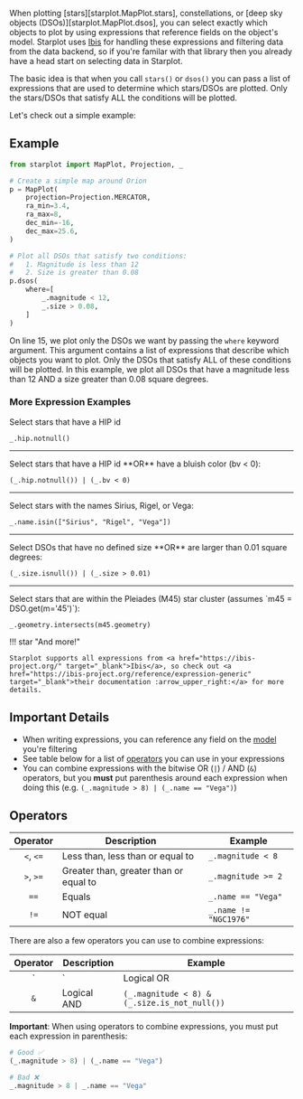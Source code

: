 
When plotting [stars][starplot.MapPlot.stars], constellations, or [deep sky objects (DSOs)][starplot.MapPlot.dsos], you can select exactly which objects to plot by using expressions that reference fields on the object's model. Starplot uses [Ibis](https://ibis-project.org/) for handling these expressions and filtering data from the data backend, so if you're familar with that library then you already have a head start on selecting data in Starplot.

The basic idea is that when you call `stars()` or `dsos()` you can pass a list of expressions that are used to determine which stars/DSOs are plotted. Only the stars/DSOs that satisfy ALL the conditions will be plotted.

Let's check out a simple example:

## Example

```python linenums="1" hl_lines="15-20"
from starplot import MapPlot, Projection, _

# Create a simple map around Orion
p = MapPlot(
    projection=Projection.MERCATOR,
    ra_min=3.4,
    ra_max=8,
    dec_min=-16,
    dec_max=25.6,
)

# Plot all DSOs that satisfy two conditions:
#   1. Magnitude is less than 12
#   2. Size is greater than 0.08
p.dsos(
    where=[
        _.magnitude < 12,
        _.size > 0.08,
    ]
)
```
On line 15, we plot only the DSOs we want by passing the `where` keyword argument. This argument contains a list of expressions that describe which objects you want to plot. Only the DSOs that satisfy ALL of these conditions will be plotted. In this example, we plot all DSOs that have a magnitude less than 12 AND a size greater than 0.08 square degrees.

### More Expression Examples

Select stars that have a HIP id

    _.hip.notnull()

<hr/>
Select stars that have a HIP id **OR** have a bluish color (bv < 0):

    (_.hip.notnull()) | (_.bv < 0)

<hr/>
Select stars with the names Sirius, Rigel, or Vega:

    _.name.isin(["Sirius", "Rigel", "Vega"])

<hr/>
Select DSOs that have no defined size **OR** are larger than 0.01 square degrees:

    (_.size.isnull()) | (_.size > 0.01)

<hr/>
Select stars that are within the Pleiades (M45) star cluster (assumes `m45 = DSO.get(m='45')`):

    _.geometry.intersects(m45.geometry)

!!! star "And more!"

    Starplot supports all expressions from <a href="https://ibis-project.org/" target="_blank">Ibis</a>, so check out <a href="https://ibis-project.org/reference/expression-generic" target="_blank">their documentation :arrow_upper_right:</a> for more details.

## Important Details

- When writing expressions, you can reference any field on the [model](/reference-models) you're filtering
- See table below for a list of [operators](#operators) you can use in your expressions
- You can combine expressions with the bitwise OR (`|`) / AND (`&`) operators, but you **must** put parenthesis around each expression when doing this (e.g. `(_.magnitude > 8) | (_.name == "Vega")`)

## Operators

| Operator          | Description                                    | Example                  |
| :-------------:   | ---------------------------------------------- | ------------------------ |
| `<`, `<=`         | Less than, less than or equal to               | `_.magnitude < 8`        |
| `>`, `>=`         | Greater than, greater than or equal to         | `_.magnitude >= 2`       |
| `==`              | Equals                                         | `_.name == "Vega"`       |
| `!=`              | NOT equal                                      | `_.name != "NGC1976"`    |

There are also a few operators you can use to combine expressions:

| Operator  | Description                               | Example                                            |
| :---------: | ----------------------------------------- | -------------------------------------------------- |
| `|`       | Logical OR                                | `(_.magnitude > 8) | (_.name == "Vega")`     |
| `&`       | Logical AND                               | `(_.magnitude < 8) & (_.size.is_not_null())`   |

**Important**: When using operators to combine expressions, you must put each expression in parenthesis:

```python
# Good ✅ 
(_.magnitude > 8) | (_.name == "Vega")

# Bad ❌ 
_.magnitude > 8 | _.name == "Vega"
```

<br/><br/>